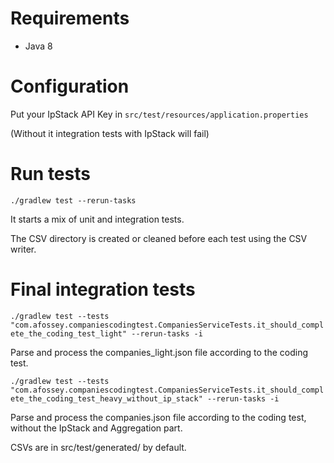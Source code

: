 # Requirements

- Java 8

# Configuration

Put your IpStack API Key in
``src/test/resources/application.properties``

(Without it integration tests with IpStack will fail)

# Run tests

``./gradlew test --rerun-tasks``

It starts a mix of unit and integration tests.

The CSV directory is created or cleaned before each test using the CSV writer.

# Final integration tests

``
./gradlew test --tests "com.afossey.companiescodingtest.CompaniesServiceTests.it_should_complete_the_coding_test_light" --rerun-tasks -i
``

Parse and process the companies_light.json file according to the coding test.

``
./gradlew test --tests "com.afossey.companiescodingtest.CompaniesServiceTests.it_should_complete_the_coding_test_heavy_without_ip_stack" --rerun-tasks -i
`` 

Parse and process the companies.json file according to the coding test, without the IpStack and Aggregation part.

CSVs are in src/test/generated/ by default.



